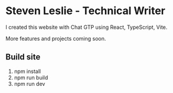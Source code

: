 # Steven Leslie - Technical Writer

I created this website with Chat GTP using React, TypeScript, Vite.

More features and projects coming soon.

## Build site

1. npm install
2. npm run build
3. npm run dev  